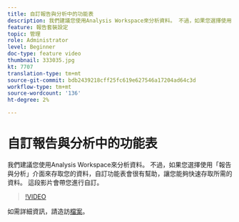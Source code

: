 ```yaml
---
title: 自訂報告與分析中的功能表
description: 我們建議您使用Analysis Workspace來分析資料。 不過，如果您選擇使用「報告與分析」介面來存取您的資料，自訂功能表會很有幫助，讓您能夠快速存取所需的資料。 這段影片會帶您進行自訂。
feature: 報告套裝設定
topic: 管理
role: Administrator
level: Beginner
doc-type: feature video
thumbnail: 333035.jpg
kt: 7707
translation-type: tm+mt
source-git-commit: bdb2439218cff25fc619e627546a17204ad64c3d
workflow-type: tm+mt
source-wordcount: '136'
ht-degree: 2%

---
```



# 自訂報告與分析中的功能表

我們建議您使用Analysis Workspace來分析資料。 不過，如果您選擇使用「報告與分析」介面來存取您的資料，自訂功能表會很有幫助，讓您能夠快速存取所需的資料。 這段影片會帶您進行自訂。

>[!VIDEO](https://video.tv.adobe.com/v/333035/?quality=12&learn=on)

如需詳細資訊，請造訪[檔案](https://experienceleague.adobe.com/docs/analytics/admin/admin-tools/customize-menus.html)。
